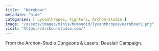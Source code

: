 ```yaml
---
title:  "Wereboar"
metadate: "hide"
categories: [ Lycanthropes, Fighters, Archon-Studio ]
image: "/assets/images/minis/humanoid/lycanthropes/Wereboar2.png"
visit: "https://archon-studio.com/"
---
```

From the Archon-Studio Dungeons & Lasers: Deuslair Campaign.